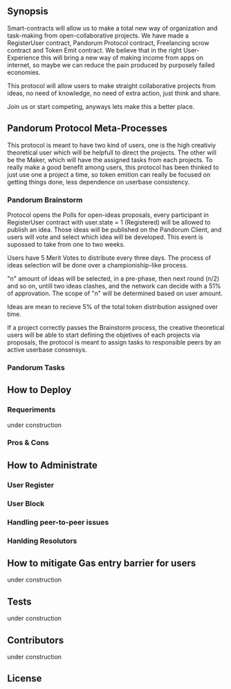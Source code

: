 ## Synopsis

Smart-contracts will allow us to make a total new way of organization and task-making from open-collaborative projects. We have made a RegisterUser contract, Pandorum Protocol contract, Freelancing scrow contract and Token Emit contract.
We believe that in the right User-Experience this will bring a new way of making income from apps on internet, so maybe we can reduce the pain produced by purposely failed economies.

This protocol will allow users to make straight collaborative projects from ideas, no need of knowledge, no need of extra action, just think and share.

Join us or start competing, anyways lets make this a better place.

## Pandorum Protocol Meta-Processes

This protocol is meant to have two kind of users, one is the high creativiy theoretical user which will be helpfull to direct the projects. The other will be the Maker, which will have the assigned tasks from each projects.
To really make a good benefit among users, this protocol has been thinked to just use one a project a time, so token emition can really be focused on getting things done, less dependence on userbase consistency.

### Pandorum Brainstorm

Protocol opens the Polls for open-ideas proposals, every participant in RegisterUser contract with user.state = 1 (Registered) will be allowed to publish an idea. Those ideas will be published on the Pandorum Client, and users will vote and select which idea will be developed. This event is supossed to take from one to two weeks.

Users have 5 Merit Votes to distribute every three days. The process of ideas selection will be done over a championiship-like process.

 "n" amount of ideas will be selected, in a pre-phase, then next round (n/2) and so on, untill two ideas clashes, and the network can decide with a 51% of approvation. The scope of "n" will be determined based on user amount.

Ideas are mean to recieve 5% of the total token distribution assigned over time.

If a project correctly passes the Brainstorm process, the creative theoretical users will be able to start defining the objetives of each projects via proposals, the protocol is meant to assign tasks to responsible peers by an active userbase consensys.

### Pandorum Tasks

## How to Deploy

### Requeriments

under construction

### Pros & Cons

## How to Administrate

### User Register

### User Block

### Handling peer-to-peer issues

### Hanlding Resolutors

### 

## How to mitigate Gas entry barrier for users

under construction

## Tests

under construction

## Contributors

under construction

## License
			
